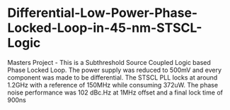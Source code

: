# Differential-Low-Power-Phase-Locked-Loop-in-45-nm-STSCL-Logic
Masters Project - This is a Subthreshold Source Coupled Logic based Phase Locked Loop. The power supply was reduced to 500mV and every component was made to be differential. The STSCL PLL locks at around 1.2GHz with a reference of 150MHz while consuming 372uW. The phase noise performance was 102 dBc.Hz at 1MHz offset and a final lock time of 900ns
